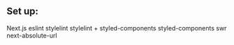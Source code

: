 ## Set up:
Next.js
eslint
stylelint
stylelint + styled-components
styled-components
swr
next-absolute-url
